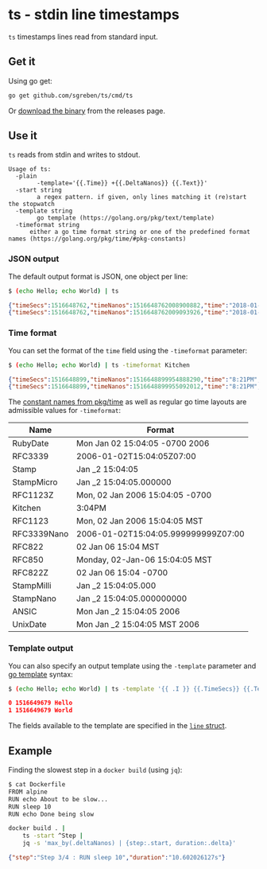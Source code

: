 # ts - stdin line timestamps

`ts` timestamps lines read from standard input. 

## Get it

Using go get:

```bash
go get github.com/sgreben/ts/cmd/ts
```

Or [download the binary](https://github.com/sgreben/ts/releases) from the releases page.

## Use it

`ts` reads from stdin and writes to stdout.

```text
Usage of ts:
  -plain
    	-template='{{.Time}} +{{.DeltaNanos}} {{.Text}}'
  -start string
    	a regex pattern. if given, only lines matching it (re)start the stopwatch
  -template string
    	go template (https://golang.org/pkg/text/template)
  -timeformat string
      either a go time format string or one of the predefined format names (https://golang.org/pkg/time/#pkg-constants)
```

### JSON output

The default output format is JSON, one object per line:

```bash
$ (echo Hello; echo World) | ts
```

```json
{"timeSecs":1516648762,"timeNanos":1516648762008900882,"time":"2018-01-22T20:19:22+01:00","deltaSecs":0.000015003,"deltaNanos":15003,"delta":"15.003µs","totalSecs":0.000015003,"totalNanos":15003,"total":"15.003µs","text":"Hello"}
{"timeSecs":1516648762,"timeNanos":1516648762009093926,"time":"2018-01-22T20:19:22+01:00","deltaSecs":0.000193044,"deltaNanos":193044,"delta":"193.044µs","totalSecs":0.000208047,"totalNanos":208047,"total":"208.047µs","text":"World"}
```

### Time format

You can set the format of the `time` field using the `-timeformat` parameter:

```bash
$ (echo Hello; echo World) | ts -timeformat Kitchen
```

```json
{"timeSecs":1516648899,"timeNanos":1516648899954888290,"time":"8:21PM","deltaSecs":0.000012913,"deltaNanos":12913,"delta":"12.913µs","totalSecs":0.000012913,"totalNanos":12913,"total":"12.913µs","text":"Hello"}
{"timeSecs":1516648899,"timeNanos":1516648899955092012,"time":"8:21PM","deltaSecs":0.000203722,"deltaNanos":203722,"delta":"203.722µs","totalSecs":0.000216635,"totalNanos":216635,"total":"216.635µs","text":"World"}
```

The [constant names from pkg/time](https://golang.org/pkg/time/#pkg-constants) as well as regular go time layouts are admissible values for `-timeformat`:

| Name       | Format                              |
|------------|-------------------------------------|
| RubyDate   | Mon Jan 02 15:04:05 -0700 2006      |
| RFC3339    | 2006-01-02T15:04:05Z07:00           |
| Stamp      | Jan _2 15:04:05                     |
| StampMicro | Jan _2 15:04:05.000000              |
| RFC1123Z   | Mon, 02 Jan 2006 15:04:05 -0700     |
| Kitchen    | 3:04PM                              |
| RFC1123    | Mon, 02 Jan 2006 15:04:05 MST       |
| RFC3339Nano| 2006-01-02T15:04:05.999999999Z07:00 |
| RFC822     | 02 Jan 06 15:04 MST                 |
| RFC850     | Monday, 02-Jan-06 15:04:05 MST      |
| RFC822Z    | 02 Jan 06 15:04 -0700               |
| StampMilli | Jan _2 15:04:05.000                 |
| StampNano  | Jan _2 15:04:05.000000000           |
| ANSIC      | Mon Jan _2 15:04:05 2006            |
| UnixDate   | Mon Jan _2 15:04:05 MST 2006        |

### Template output

You can also specify an output template using the `-template` parameter and [go template](https://golang.org/pkg/text/template) syntax:

```bash
$ (echo Hello; echo World) | ts -template '{{ .I }} {{.TimeSecs}} {{.Text}}'
```

```json
0 1516649679 Hello
1 1516649679 World
```

The fields available to the template are specified in the [`line` struct](cmd/ts/main.go#L15).

## Example

Finding the slowest step in a `docker build` (using `jq`):

```bash
$ cat Dockerfile
FROM alpine
RUN echo About to be slow...
RUN sleep 10
RUN echo Done being slow
```

```bash
docker build . |
    ts -start ^Step |
    jq -s 'max_by(.deltaNanos) | {step:.start, duration:.delta}'
```

```json
{"step":"Step 3/4 : RUN sleep 10","duration":"10.602026127s"}
```